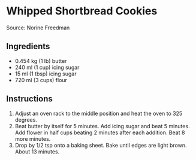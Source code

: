 # Whipped Shortbread Cookies #

Source: Norine Freedman

## Ingredients ##
* 0.454 kg (1 lb) butter
* 240 ml (1 cup) icing sugar
* 15 ml (1 tbsp) icing sugar
* 720 ml (3 cups) flour

## Instructions ##
1. Adjust an oven rack to the middle position and heat the oven to 325 degrees.
1. Beat butter by itself for 5 minutes. Add icing sugar and beat 5 minutes. Add flower in half cups beating 2 minutes after each addition. Beat 8 more minutes.
1. Drop by 1/2 tsp onto a baking sheet. Bake until edges are light brown. About 13 minutes.
